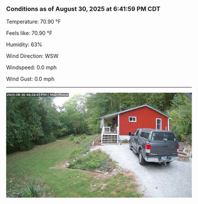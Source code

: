 ### Conditions as of August 30, 2025 at 6:41:59 PM CDT 

Temperature: 70.90 &deg;F

Feels like: 70.90 &deg;F

Humidity: 63%

Wind Direction: WSW

Windspeed: 0.0 mph

Wind Gust: 0.0 mph

---

<img src="./images/latest.jpeg"/>

